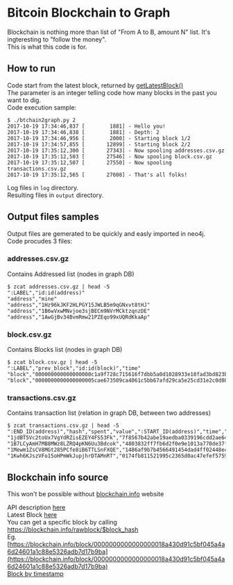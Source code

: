 # Bitcoin Blockchain to Graph

Blockchain is nothing more than list of "From A to B, amount N" list.
<bt>It's ingteresting to "follow the money".
<br>This is what this code is for.

## How to run
Code start from the latest block, returned by [getLatestBlock\(\)](https://github.com/wiwwo/btchain2graph/blob/d9848d7dcb0f3d51d0e4a34b27715bd398301645/functions/myFunctions.py#L7)
<br>The parameter is an integer telling code how many blocks in the past you want to dig.
<br>Code execution sample:
```
$ ./btchain2graph.py 2
2017-10-19 17:34:46,837 [        1881] - Hello you!
2017-10-19 17:34:46,838 [        1881] - Depth: 2
2017-10-19 17:34:46,956 [        2000] - Starting block 1/2
2017-10-19 17:34:57,855 [       12899] - Starting block 2/2
2017-10-19 17:35:12,300 [       27343] - Now spooling addresses.csv.gz
2017-10-19 17:35:12,503 [       27546] - Now spooling block.csv.gz
2017-10-19 17:35:12,507 [       27550] - Now spooling transactions.csv.gz
2017-10-19 17:35:12,565 [       27608] - That's all folks!
```

Log files in `log` directory.
<br>Resulting files in `output` directory.

## Output files samples
Output files are gemerated to be quickly and easly imported in neo4j.
<br>Code procudes 3 files:

### addresses.csv.gz
Contains Addressed list (nodes in graph DB)
```
$ zcat addresses.csv.gz | head -5
":LABEL","id:id(address)"
"address","mine"
"address","1Hz96kJKF2HLPGY15JWLB5m9qGNxvt8tHJ"
"address","1B6wVxwMNvjoe3sjBECm9NVrMCktzqnzDE"
"address","1AwGjBv34BvmRmw21PZEqo99xUQRdKkaAp"
```

### block.csv.gz
Contains Blocks list (nodes in graph DB)
```
$ zcat block.csv.gz | head -5
":LABEL","prev_block","id:id(block)","time"
"block","000000000000000000c1a9f728c715616f7dbb5a0d1028933e10fad3bd823b65","000000000000000000db8aa29a5c4c9feeb6fcfed04c30c15c6e27dc1527736e","1508426999"
"block","0000000000000000005cae673509ca4061c5bb67afd29ca5e25cd31e2c0d0823","000000000000000000c1a9f728c715616f7dbb5a0d1028933e10fad3bd823b65","1508426733"
```

### transactions.csv.gz
Contains transaction list (relation in graph DB, between two addresses)
```
$ zcat transactions.csv.gz | head -5
":END_ID(address)","hash","spent","value",":START_ID(address)","time",":TYPE"
"1jdBT5Vc2toUx7VgYdRZisEZEY4FS53Fk","7f8567b42abe19aedba0339196cdd2ae646447c05117738da391ee465d83c88c","False","0","mine","1508426999","transaction"
"1B7LCyAmH7MB8MWz8LZRQ4pKN6Uu3Bdcok","4803832ff7fb6d2f0e9e1013a770de37f18bdb386d4a0252a68dc710ef2736a4","False","20000000","1B6wVxwMNvjoe3sjBECm9NVrMCktzqnzDE","1508412634","transaction"
"1Mewm1ZsCV8MGt285PCfe8iB6TTLSnFXQE","1486af9b7b4566491454dad4ff02448ecedc5a4efe98df88dbc7a9dc23924a19","False","228800000","1Hhr67kbfpcewPjZCMYq4Xssz9jP8MGhyE","1508426938","transaction"
"1Kwh6KJszVFo15oHPmWkJupjhrDTAMnRT","0174fb811521995c2365d0ac47efef575905db84d8924118b457d6683858c6e0","False","1152462466","19rdJPyvUkaJDgfbzj5yWLXdKeySqJWwCX","1508426999","transaction"
```


## Blockchain info source
This won't be possible without [blockchain.info](blockchain.info) website

API description [here](https://blockchain.info/api/blockchain_api)
<br>Latest Block [here](https://blockchain.info/latestblock)
<br>
You can get a specific block by calling https://blockchain.info/rawblock/$block_hash
<br>Eg. [https://blockchain.info/block/0000000000000000018a430d91c5bf045a4a6d24601a1c88e5326adb7d17b9ba](https://blockchain.info/block/0000000000000000018a430d91c5bf045a4a6d24601a1c88e5326adb7d17b9ba)
<br>[Block by timestamp](https://blockchain.info/blocks/1294047694000)
